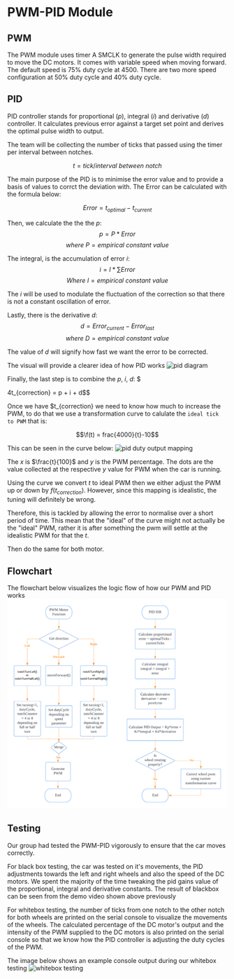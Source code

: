 # PWM-PID Module

## PWM

The PWM module uses timer A SMCLK to generate the pulse width required to move the DC motors. It comes with variable speed when moving forward. The default speed is 75% duty cycle at 4500. There are two more speed configuration at 50% duty cycle and 40% duty cycle.

## PID
PID controller stands for proportional ($p$), integral ($i$) and derivative ($d$) controller. 
It calculates previous error against a target set point and derives the optimal pulse width to output. 

The team will be collecting the number of ticks that passed using the timer per interval between notches.

$$ t = tick / interval\ between\ notch $$

The main purpose of the PID is to minimise the error value and to provide a basis of values to corrct the deviation with. 
The Error can be calculated with the formula below:

$$Error = t_{optimal} - t_{current}$$

Then, we calculate the the the $p$:
$$p = P * Error$$
$$where\ P = empirical\ constant\ value$$

The integral, is the accumulation of error $i$: 
$$i = I * \sum{Error}$$
$$Where\ I = empirical\ constant\ value$$

The $i$ will be used to modulate the fluctuation of the correction so that there is not a constant oscillation of error.

Lastly, there is the derivative $d$:
$$d= Error_{current} - Error_{last}$$
$$where\ D = empirical\ constant\ value$$

The value of $d$ will signify how fast we want the error to be corrected.

The visual will provide a clearer idea of how PID works
![pid diagram](./assets/pid_diagram_ticks.png)


Finally, the last step is to combine the $p$, $i$, $d$:
$

4t_{correction} = p + i + d$$

Once we have $t_{correction} we need to know how much to increase the PWM, to do that we use a transformation curve to calulate the ```ideal tick to PWM``` that is:

$$\f(t) = frac{4000}{t}-10$$

This can be seen in the curve below:
![pid duty output mapping](./assets/pid_output_mapping_graph.jpeg)

The $x$ is $\frac{t}{100}$ and $y$ is the PWM percentage. The dots are the value collected at the respective $y$ value for PWM when the car is running.

Using the curve we convert $t$ to ideal PWM then we either adjust the PWM up or down by $f(t_{correction})$. However, since this mapping is idealistic, the tuning will definitely be wrong. 

Therefore, this is tackled by allowing the error to normalise over a short period of time. This mean that the "ideal" of the curve might not actually be the "ideal" PWM, rather it is after something the pwm will settle at the idealistic PWM for that the $t$. 

Then do the same for both motor.

## Flowchart
The flowchart below visualizes the logic flow of how our PWM and PID works
![flowchart](./assets/pwm_pid_flowchart.png)

## Testing

Our group had tested the PWM-PID vigorously to ensure that the car moves correctly.

For black box testing, the car was tested on it's movements, the PID adjustments towards the left and right wheels and also the speed of the DC motors. We spent the majority of the time tweaking the pid gains value of the proportional, integral and derivative constants. The result of blackbox can be seen from the demo video shown above previously

For whitebox testing, the number of ticks from one notch to the other notch for both wheels are printed on the serial console to visualize the movements of the wheels. The calculated percentage of the DC motor's output and the intensity of the PWM supplied to the DC motors is also printed on the serial console so that we know how the PID controller is adjusting the duty cycles of the PWM.

The image below shows an example console output during our whitebox testing
![whitebox testing](./assets/whitebox_console_output.jpeg)
